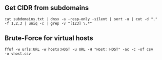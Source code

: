 ## Get CIDR from subdomains
```cat subdomains.txt | dnsx -a -resp-only -silent | sort -u | cut -d "." -f 1,2,3 | uniq -c | grep -v "[123] \.*"```

## Brute-Force for virtual hosts
```ffuf -w urls:URL -w hosts:HOST -u URL -H "Host: HOST" -ac -c -of csv  -o vhost.csv```
